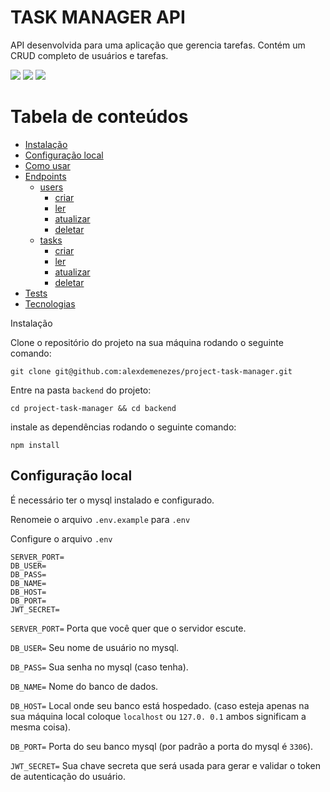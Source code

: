 # TASK MANAGER API
API desenvolvida para  uma aplicação que gerencia tarefas. Contém um CRUD completo de usuários e tarefas.

<img src= "https://img.shields.io/badge/Node-v16.15.0-blue">  <img src="https://img.shields.io/badge/license-MIT-green"> <img src= "https://img.shields.io/badge/PRs-welcome-green">

Tabela de conteúdos
=================
<!--ts-->
   * [Instalação](#instalacao)
   * [Configuração local](##Configuração-local)
   * [Como usar](#como-usar)
   * [Endpoints](#endpoints)
      * [users](#users)
        * [criar](#create)
        * [ler](#read)
        * [atualizar](#update)
        * [deletar](#delete)
      * [tasks](#tasks)
        * [criar](#create)
        * [ler](#read)
        * [atualizar](#update)
        * [deletar](#delete)
   * [Tests](#testes)
   * [Tecnologias](#tecnologias)
<!--te-->

Instalação

Clone o repositório do projeto na sua máquina rodando o seguinte comando:
```
git clone git@github.com:alexdemenezes/project-task-manager.git
```
Entre na pasta `backend` do projeto:
```
cd project-task-manager && cd backend
```
instale as dependências rodando o seguinte comando:
```
npm install
```

## Configuração local
É necessário ter o mysql instalado e configurado.

Renomeie o arquivo `.env.example` para `.env`

Configure o arquivo `.env`

```
SERVER_PORT=   
DB_USER= 
DB_PASS=
DB_NAME=
DB_HOST=
DB_PORT=
JWT_SECRET=
```

`SERVER_PORT=` Porta que você quer que o servidor escute.

`DB_USER=` Seu nome de usuário no mysql.

`DB_PASS=` Sua senha no mysql (caso tenha).

`DB_NAME=` Nome do banco de dados.

`DB_HOST=` Local onde seu banco está hospedado. (caso esteja apenas na sua máquina local coloque `localhost` ou `127.0. 0.1` ambos significam a mesma coisa).

`DB_PORT=` Porta do seu banco mysql (por padrão a porta do mysql é `3306`).

`JWT_SECRET=` Sua chave secreta que será usada para gerar e validar o token de autenticação do usuário.






